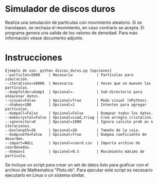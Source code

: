 Simulador de discos duros
=========================

Realiza una simulación de partículas con movimiento aleatorio. Si se translapan, se rechaza el movimiento, en caso contrario se acepta.
El programa genera una salida de los valores de densidad. Para más información véase documento adjunto.

Instrucciones
=============

```
Ejemplo de uso: python discos_duros.py [opciones]
--particles=5000    | Necesaria           | Partículas para simulación.
--iterations=10000  | Necesaria           | Veces que se mueven las partículas.
--dumpfolder=dump1  | Opcional=.          | Sub-directorio para almacenar datos.
--visual=False      | Opcional=True       | Modo visual (VPython).
--shakes=100        | Opcional=2          | Intentos para agregar partículas.
--dumpall=False     | Opcional=False      | Dumpear todos los datos.
--makecrystal=False | Opcional=cuad,triag | Crea arreglo cristalino.
--ignoreiter=0      | Opcional=1000       | Ignora calculo prob en n iteraciones.
--boxlength=20      | Opcional=20         | Tamaño de la caja.
--dumpcoefd=False   | Opcional=True       | Dumpea coeficiente de desorden.
--import=NULL       | Opcional=coord.csv  | Importa archivo de coordenadas.
--dsmax=1           | Opcional=0.5        | Movimiento máximo de partícula.
```

Se incluye un script para crear un set de datos listo para graficar con el archivo de Mathematica "Plots.nb". Para ejecutar este script es necesario ejecutarlo en Linux o un sistema similar.